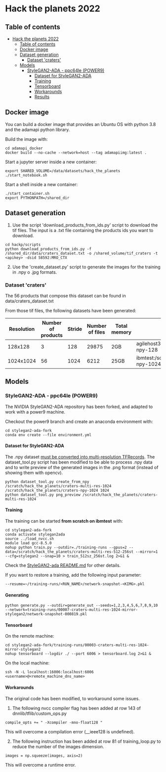 # Hack the planets 2022
## Table of contents
- [Hack the planets 2022](#hack-the-planets-2022)
  - [Table of contents](#table-of-contents)
  - [Docker image](#docker-image)
  - [Dataset generation](#dataset-generation)
    - [Dataset 'craters'](#dataset-craters)
  - [Models](#models)
    - [StyleGAN2-ADA - ppc64le (POWER9)](#stylegan2-ada---ppc64le-power9)
      - [Dataset for StyleGAN2-ADA](#dataset-for-stylegan2-ada)
      - [Training](#training)
      - [Tensorboard](#tensorboard)
      - [Workarounds](#workarounds)
      - [Results](#results)
## Docker image

You can build a docker image that provides an Ubuntu OS with python 3.8 and the adamapi python library.

Build the image with:
```
cd adamapi_docker
docker build --no-cache --network=host --tag adamapiimg:latest .
```
Start a jupyter server inside a new container:
```
export SHARED_VOLUME=/data/datasets/hack_the_planets
./start_notebook.sh
```
Start a shell inside a new container:
```
./start_container.sh
export PYTHONPATH=/shared_dir
```

## Dataset generation

1. Use the script 'download_products_from_ids.py' script to download the tif files. The input is a .txt file containing the products ids you want to download.
```
cd hackp/scripts
python download_products_from_ids.py -f /shared_dir/data/craters_dataset.txt -o /shared_volume/tif_craters -t <apikey> -dsid 58592:MRO_CTX
```
2. Use the 'create_dataset.py' script to generate the images for the training in .npy o .jpg formats.

### Dataset 'craters'
The 56 products that compose this dataset can be found in data/craters_dataset.txt

From those tif files, the following datasets have been generated:

| Resolution |Number of products |Stride | Number of files | Total memory | Location                                           |
|------------|-------------------|-------|----------------|--------------|----------------------------------------------------|
| 128x128    | 3                 | 128   | 29875          | 2GB          | agilehost3:/scratch/hacktheplanets/craters-npy-128 |
| 1024x1024  | 56                | 1024  | 6212           | 25GB         | ibmtest:/scratch/hack_the_planets/craters-npy-1024 |

## Models
### StyleGAN2-ADA - ppc64le (POWER9)
The NVIDIA StyleGAN2-ADA repository has been forked, and adapted to work with a
power9 machine.

Checkout the power9 branch and create an anaconda environment with:
```
cd stylegan2-ada-fork
conda env create --file environment.yml
```
#### Dataset for StyleGAN2-ADA
The .npy dataset [must be converted into multi-resolution TFRecords](https://github.com/LeoBaro/stylegan2-ada/tree/3bba7a31472ec69cbc1475d6529a8614206ded2a#preparing-datasets).
The dataset_tool.py script has been modified to be able to process .npy data and to
write preview of the generated images in the .png format (instead of showing them with opencv).
```
python dataset_tool.py create_from_npy /scratch/hack_the_planets/craters-multi-res-1024 /scratch/hack_the_planets/craters-npy-1024 1024
python dataset_tool.py png_preview /scratch/hack_the_planets/craters-multi-res-1024
```

#### Training
The training can be started **from scratch on ibmtest** with:
```
cd stylegan2-ada-fork
conda activate stylegan2ada
source ../load_nvcc.sh
module load gcc-8.5.0
nohup python train.py --outdir=./training-runs --gpus=2 --data=/scratch/hack_the_planets/craters-multi-res-512-256st --mirror=1 --cfg=stylegan2 --snap=10 > train_512sz_256st.log 2>&1 &
```
Check the [StyleGAN2-ada README.md](https://github.com/LeoBaro/stylegan2-ada/tree/3bba7a31472ec69cbc1475d6529a8614206ded2a#training-new-networks) for other details.

If you want to restore a training, add the following input parameter:
```
--resume=~/training-runs/<RUN_NAME>/network-snapshot-<KIMG>.pkl
```
#### Generating
```
python generate.py --outdir=generate_out --seeds=1,2,3,4,5,6,7,8,9,10 --network=training-runs/00007-craters-multi-res-1024-mirror-stylegan2/network-snapshot-000819.pkl
```

#### Tensorboard
On the remote machine:
```
cd stylegan2-ada-fork/training-runs/00003-craters-multi-res-1024-mirror-stylegan2
nohup tensorboard --logdir ./ --port 6006 > tensorboard.log 2>&1 &
```
On the local machine:
```
ssh -N -L localhost:16006:localhost:6006 <username>@<remote_machine_dns_name>
```

#### Workarounds
The original code has been modified, to workaround some issues.
1. The following nvcc compiler flag has been added at row 143 of dnnlib/tflib/custom_ops.py
```
compile_opts += " -Xcompiler -mno-float128 "
```
This will overcome a compilation error (__ieee128 is undefined).

2. The following instruction has been added at row 81 of training_loop.py to reduce the number of the images dimension.
```
images = np.squeeze(images, axis=2)
```
This will overcome a runtime error.
